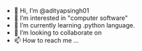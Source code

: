 - 👋 Hi, I’m @adityapsingh01
- 👀 I’m interested in "computer software"
- 🌱 I’m currently learning .python language.
- 💞️ I’m looking to collaborate on 
- 📫 How to reach me ...

<!---
adityapsingh01/adityapsingh01 is a ✨ special ✨ repository because its `README.md` (this file) appears on your GitHub profile.
You can click the Preview link to take a look at your changes.
--->
